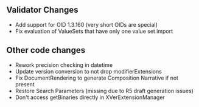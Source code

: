 ## Validator Changes

* Add support for OID 1.3.160 (very short OIDs are special)
* Fix evaluation of ValueSets that have only one value set import

## Other code changes

* Rework precision checking in datetime
* Update version conversion to not drop modifierExtensions
* Fix DocumentRendering to generate Composition Narrative if not present
* Restore Search Parameters (missing due to R5 draft generation issues)
* Don't access getBinaries directly in XVerExtensionManager 
 